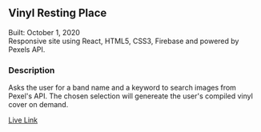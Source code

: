 ## Vinyl Resting Place

Built: October 1, 2020\
Responsive site using React, HTML5, CSS3, Firebase and powered by Pexels API.

### Description
Asks the user for a band name and a keyword to search images from Pexel's API. The chosen selection will genereate the user's compiled vinyl cover on demand.

<a href="https://kdlry.github.io/vinylRestingPlace/">Live Link</a>

